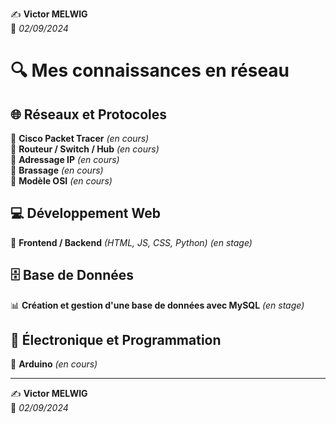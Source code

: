 ✍️ **Victor MELWIG**  
📅 *02/09/2024*
# **🔍 Mes connaissances en réseau**  

## 🌐 **Réseaux et Protocoles**  
📌 **Cisco Packet Tracer** *(en cours)*  
📌 **Routeur / Switch / Hub** *(en cours)*  
📌 **Adressage IP** *(en cours)*  
📌 **Brassage** *(en cours)*  
📌 **Modèle OSI** *(en cours)*  

## 💻 **Développement Web**  
🚀 **Frontend / Backend** *(HTML, JS, CSS, Python) (en stage)*  

## 🗄️ **Base de Données**  
📊 **Création et gestion d'une base de données avec MySQL** *(en stage)*  

## 🔧 **Électronique et Programmation**  
🤖 **Arduino** *(en cours)*  

---

✍️ **Victor MELWIG**  
📅 *02/09/2024*
